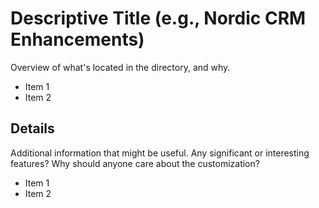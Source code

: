 # Descriptive Title (e.g., Nordic CRM Enhancements)

Overview of what's located in the directory, and why.

- Item 1
- Item 2

## Details

Additional information that might be useful. Any significant or interesting features? Why should anyone care about the customization?

- Item 1
- Item 2